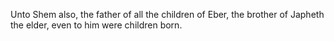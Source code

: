 Unto Shem also, the father of all the children of Eber, the brother of Japheth the elder, even to him were children born.
